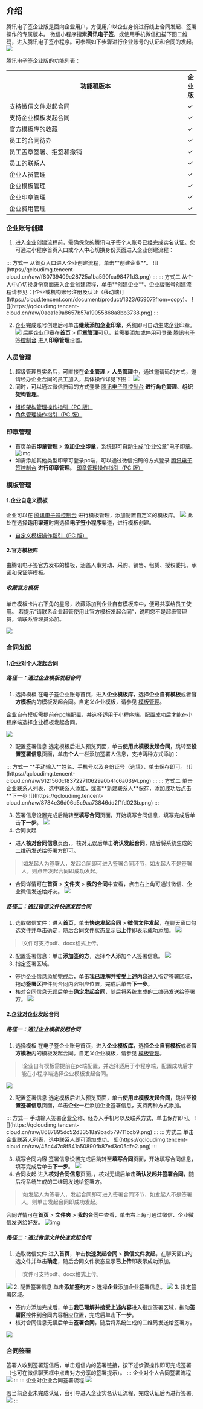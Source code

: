 ## 介绍
腾讯电子签企业版是面向企业用户，方便用户以企业身份进行线上合同发起、签署操作的专属版本。
微信小程序搜索**腾讯电子签**，或使用手机微信扫描下图二维码，进入腾讯电子签小程序。可参照如下步骤进行企业账号的认证和合同的发起。
![](https://qcloudimg.tencent-cloud.cn/raw/910370cb015fa201f5506437ba3c93c4.png)

腾讯电子签企业版的功能列表：
<table>
   <tr>
      <th width="500px" ">功能和版本</td>
      <th width="0px" ">企业版</td>
   </tr>
   <tr>
      <td>支持微信文件发起合同</td>
      <td>&#10003;</td>
   </tr>
   <tr>
      <td>支持企业模板发起合同</td>
      <td>&#10003;</td>
   </tr>
   <tr>
      <td>官方模板库的收藏</td>
      <td>&#10003;</td>
   </tr>
   <tr>
      <td>员工的合同待办</td>
      <td>&#10003;</td>
   </tr>
   <tr>
      <td>员工盖章签署、拒签和撤销</td>
      <td>&#10003;</td>
   </tr>
   <tr>
      <td>员工的联系人</td>
      <td>&#10003;</td>
   </tr>
   <tr>
      <td>企业人员管理</td>
      <td>&#10003;</td>
   </tr>
   <tr>
      <td>企业模板管理</td>
      <td>&#10003;</td>
   </tr>
   <tr>
      <td>企业印章管理</td>
      <td>&#10003;</td>
   </tr>
   <tr>
      <td>企业费用管理</td>
      <td>&#10003;</td>
   </tr>
</table>



### 企业账号创建
1. 进入企业创建流程前，需确保您的腾讯电子签个人账号已经完成实名认证。您可通过小程序首页入口或个人中心切换身份页面进入企业创建流程：
<dx-tabs>
::: 方式一
从首页入口进入企业创建流程，单击**创建企业**。
![](https://qcloudimg.tencent-cloud.cn/raw/f80739409e28725a1ba590fca98471d3.png)
:::
::: 方式二
从个人中心切换身份页面进入企业创建流程，单击**创建企业**。企业版账号创建流程请参见：[企业或机构账号注册及认证（移动端）](https://cloud.tencent.com/document/product/1323/65907?from=copy)。
![](https://qcloudimg.tencent-cloud.cn/raw/0aea1e9a8657b57a19055868a8bb3738.png)
:::
</dx-tabs>

2. 企业完成账号创建后可单击**继续添加企业印章**，系统即可自动生成企业印章。
![](https://qcloudimg.tencent-cloud.cn/raw/eee69bde912cd44b0596bd369fc55322.png)
后期企业印章在**首页** > **印章管理**可见，若需要添加或停用可登录 [腾讯电子签控制台](https://ess.tencent.com/)  进入**印章管理**设置。

### 人员管理
1. 超级管理员实名后，可直接在**企业管理** > **人员管理**中，通过邀请码的方式，邀请经办企业合同的员工加入，具体操作详见下图：
![](https://qcloudimg.tencent-cloud.cn/raw/8a499cd811f565013244b7b759a0ab7e.png)
2. 同时，可以通过微信扫码的方式登录 [腾讯电子签控制台](https://ess.tencent.com/) **进行角色管理**、**组织架构管理**。
 - [组织架构管理操作指引（PC 版）](https://cloud.tencent.com/document/product/1323/58495)
 - [角色管理操作指引（PC 版）](https://cloud.tencent.com/document/product/1323/61355)

### 印章管理
- 首页单击**印章管理** > **添加企业印章**，系统即可自动生成“企业公章”电子印章。![img](https://wdoc-76491.picgzc.qpic.cn/MTY4ODg1NjgzNjI1ODQyMg_79824_jDLNy5O6uhHMszzF_1648543194?w=1255&h=823)
- 如需添加其他类型印章可登录pc端，可以通过微信扫码的方式登录 [腾讯电子签控制台](https://ess.tencent.com/) **进行印章管理**。
[印章管理操作指引（PC 版）](https://cloud.tencent.com/document/product/1323/59451)



### 模板管理
#### 1.企业自定义模板
企业可以在 [腾讯电子签控制台](https://ess.tencent.com/) 进行模板管理，添加配置自定义的模板库。
![](https://qcloudimg.tencent-cloud.cn/raw/91654da089f142f251c269bbf4894018.png)
<dx-alert infotype="notice" title="">
此处在选择**适用渠道**时需选择**电子签小程序**渠道，进行模板创建。
</dx-alert>

- [自定义模板操作指引（PC 版）](https://cloud.tencent.com/document/product/1323/61357)



#### 2.官方模板库
由腾讯电子签官方发布的模板，涵盖人事劳动、采购、销售、租赁、授权委托、承诺和保证等模板。
##### 收藏官方模板
单击模板卡片右下角的星号，收藏添加到企业自有模板库中，便可共享给员工使用。
<dx-alert infotype="notice" title="">
若提示“请联系企业超管使用此官方模板发起合同”，说明您不是超级管理员，请联系管理员添加。
</dx-alert>

![](https://qcloudimg.tencent-cloud.cn/raw/fd5c00a01d35da5397edb39c4c0b85fe.png)


### 合同发起
#### 1.企业对个人发起合同
##### 路径一：通过企业模板发起合同
1. 选择模板
在电子签企业账号首页，进入**企业模板库**，选择**企业自有模板**或者**官方模板**内的模板发起合同。自定义企业模板，请参见 [模板管理](https://cloud.tencent.com/document/product/1323/61357)。
<dx-alert infotype="notice" title="">
企业自有模板需提前在pc端配置，并选择适用于小程序端，配置成功后才能在小程序端选择企业模板发起合同。
</dx-alert>

![](https://qcloudimg.tencent-cloud.cn/raw/a7616b6f33abd99e5ecc1b2dd28f3ef6.png)

2. 配置签署信息
选定模板后进入预览页面，单击**使用此模板发起合同**，跳转至**设置签署信息**页面，单击**个人**一栏添加签署人信息，支持两种方式添加：
<dx-tabs>
::: 方式一
**手动输入**姓名、手机号以及身份证号（选填），单击保存即可。
![](https://qcloudimg.tencent-cloud.cn/raw/9121560c183722710629a0b41c6a0394.png)
:::
::: 方式二
单击企业联系人列表，选中联系人添加，或者**新建联系人**保存，添加成功后点击**下一步
![](https://qcloudimg.tencent-cloud.cn/raw/8784e36d06d5c9aa73846dd2f1fd023b.png)
:::
</dx-tabs>

3. 签署信息设置完成后跳转至**填写合同**页面，开始填写合同信息，填写完成后单击**下一步**。
![](https://qcloudimg.tencent-cloud.cn/raw/f61cee2974b2030fbbb19a0f90f2c28f.png)
4. 合同发起
 - 进入**核对合同信息**页面，，核对无误后单击**确认发起合同**，随后将系统生成的二维码发送给签署方即可。
>!如发起人为签署人，发起合同即可进入签署合同环节，如发起人不是签署人，则点击发起合同即成功发起。
 - 合同详情可在**首页** > **文件夹** > **我的合同**中查看，点击右上角可通过微信、企业微信发送给好友。
![](https://qcloudimg.tencent-cloud.cn/raw/341f5c3765ce2297b391423142f53e5f.png)


##### 路径二：通过微信文件快速发起合同
1. 选取微信文件：进入**首页**，单击**快速发起合同** > **微信文件发起**，在聊天窗口勾选文件并单击确定，随后合同文件状态显示**已上传**即表示成功添加。
![](https://qcloudimg.tencent-cloud.cn/raw/953e64df6b7fa24c8315e80652f2cb57.png)
>!文件可支持pdf、docx格式上传。



2. 配置签署信息：单击**添加签约方**，选择**个人**添加个人签署信息。
![](https://qcloudimg.tencent-cloud.cn/raw/838b98c46eed65be32af40f0e2941a31.png)
3. 指定签署区域。
 - 签约企业信息添加完成后，单击**我已理解并接受上述内容**进入指定签署区域，拖动**签署区**控件到合同内容相应位置，完成后单击**下一步**。
 - 核对合同信息无误后单击**确定发起合同**，随后将系统生成的二维码发送给签署方。
![](https://qcloudimg.tencent-cloud.cn/raw/95efda598d01252a5188c186ef06936e.png)



#### 2.企业对企业发起合同
##### 路径一：通过企业模板发起合同
1. 选择模板
在电子签企业账号首页，进入**企业模板库**，选择**企业自有模板**或者**官方模板**内的模板发起合同。自定义企业模板，请参见 [模板管理](https://cloud.tencent.com/document/product/1323/61357)。
>!企业自有模板需提前在pc端配置，并选择适用于小程序端，配置成功后才能在小程序端选择企业模板发起合同。

![](https://qcloudimg.tencent-cloud.cn/raw/e79a669db4c8d98ed9ac58443c909af9.png)

2. 配置签署信息
选定模板后进入预览页面，单击**使用此模板发起合同**，跳转至**设置签署信息**页面，单击**企业**一栏添加企业签署信息，支持两种方式添加。
<dx-tabs>
::: 方式一
手动输入签署企业全称、经办人手机号以及联系方式，单击保存即可。
![](https://qcloudimg.tencent-cloud.cn/raw/8687895dc52d33518a9bad579711bcb9.png)
:::
::: 方式二
单击企业联系人列表，选中联系人即可添加成功。
![](https://qcloudimg.tencent-cloud.cn/raw/45c447c8f541a50890fb87ed3c05dfe2.png)
:::
</dx-tabs>


3. 填写合同内容
签署信息设置完成后跳转至**填写合同**页面，开始填写合同信息，填写完成后单击**下一步**。
![](https://qcloudimg.tencent-cloud.cn/raw/8ce3ccde4fa814f996205f949ece0179.png)
4. 合同发起
进入**核对合同信息**页面，，核对无误后单击**确认发起并签署合同**，随后将系统生成的二维码发送给签署方。
>!如发起人为签署人，发起合同即可进入签署合同环节，如发起人不是签署人，则单击发起合同即成功发起。

合同详情可在**首页** > **文件夹** > **我的合同**中查看，单击右上角可通过微信、企业微信发送给好友。
![img](https://wdoc-76491.picgzc.qpic.cn/MTY4ODg1NjgzNjI1ODQyMg_392069_yjRQk4v7QESInP5h_1648522243?w=605&h=610)

##### 路径二：通过微信文件快速发起合同
1. 选取微信文件
进入**首页**，单击**快速发起合同** > **微信文件发起**，在聊天窗口勾选文件并单击**确定**，随后合同文件状态显示**已上传**即表示成功添加。
>!文件可支持pdf、docx格式上传。

![](https://qcloudimg.tencent-cloud.cn/raw/2ca6f276e9f4f5f25ff4d5ac96a4ff60.png)
2. 配置签署信息
单击**添加签约方** > 选择**企业**添加企业签署信息。
![](https://qcloudimg.tencent-cloud.cn/raw/f2d2c2c5e6f5e163c091a488b4130118.png)
3. 指定签署区域。
 - 签约方添加完成后，单击**我已理解并接受上述内容**进入指定签署区域，拖动**签署区**控件到合同内容相应位置，完成后单击**下一步**。
 - 核对合同信息无误后单击**签署合同**，随后将系统生成的二维码发送给签署方。

![](https://qcloudimg.tencent-cloud.cn/raw/9eac6b0f57b221d4457b52ccb24efa96.png)



### 合同签署
签署人收到签署短信后，单击短信内的签署链接，按下述步骤操作即可完成签署（也可在微信聊天框中点击对方分享的签署提示）。
<dx-tabs>
::: 企业对个人合同签署流程
![](https://qcloudimg.tencent-cloud.cn/raw/43f46960de8402b1b96f91248edbd721.png)
:::
::: 企业对企业合同签署流程
![](https://qcloudimg.tencent-cloud.cn/raw/d2f98687e92f6a9de2085185e57bd7bd.png)

若当前企业未完成认证，会引导进入企业实名认证流程，完成认证后再进行签署。
![](https://qcloudimg.tencent-cloud.cn/raw/9a982df2fcb1aa903a2d45a84f45dca0.png)
:::
</dx-tabs>

